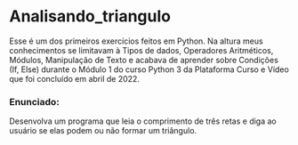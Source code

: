 # Analisando_triangulo
Esse é um dos primeiros exercícios feitos em Python. Na altura meus conhecimentos se limitavam à Tipos de dados, Operadores Aritméticos, Módulos, Manipulação de Texto e acabava de aprender sobre Condições (If, Else) durante o Módulo 1 do curso Python 3 da Plataforma Curso e Vídeo que foi concluído em abril de 2022.

### Enunciado:

Desenvolva um programa que leia o comprimento de três retas e diga ao usuário se elas podem ou não formar um triângulo.
